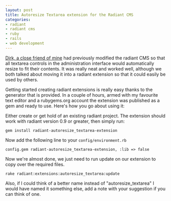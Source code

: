 ```yaml
---
layout: post
title: Autoresize Textarea extension for the Radiant CMS
categories:
- radiant
- radiant cms
- ruby
- rails
- web development
---
```

[Dirk, a close friend of mine](http://www.dirkkelly.com/) had previously modified the radiant CMS so that all textarea controls in the administration interface would automatically
resize to fit their contents. It was really neat and worked well, although we
both talked about moving it into a radiant extension so that it could easily be
used by others.

Getting started creating radiant extensions is really easy thanks to the
generator that is provided. In a couple of hours, armed with my favourite text
editor and a rubygems.org account the extension was published as a gem and
ready to use. Here's how you go about using it:

Either create or get hold of an existing radiant project. The extension should
work with radiant version 0.9 or greater, then simply run:

```
gem install radiant-autoresize_textarea-extension
```

Now add the following line to your `config/environment.rb`

```
config.gem radiant-autoresize_textarea-extension, :lib => false
```

Now we're almost done, we just need to run update on our extension to
copy over the required files.

```
rake radiant:extensions:autoresize_textarea:update
```

Also, if I could think of a better name instead of "autoresize_textarea" I would have named it something else, add a note with your suggestion if you can think of one.
